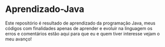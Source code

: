 # Aprendizado-Java
Este repositório é resultado de aprendizado da programação Java, meus códigos com finalidades apenas de aprender e evoluir na linguagem os erros e comentários estão aqui para que eu e quem tiver interesse vejam o meu avanço!  
